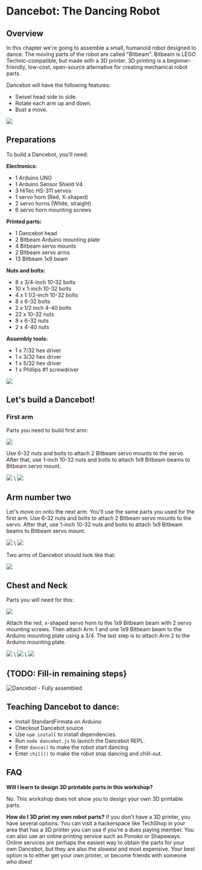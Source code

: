 # Dancebot: The Dancing Robot

## Overview

In this chapter we're going to assemble a small, humanoid robot designed to dance. The moving parts of the robot are called "Bitbeam". Bitbeam is LEGO Technic-compatible, but made with a 3D printer. 3D printing is a beginner-friendly, low-cost, open-source alternative for creating mechanical robot parts.

Dancebot will have the following features:

- Swivel head side to side. 
- Rotate each arm up and down. 
- Bust a move.

![](workshops/dancebot/image001.jpg) 

## Preparations

To build a Dancebot, you'll need:

__Electronics:__

- 1 Arduino UNO
- 1 Arduino Sensor Shield V4
- 3 HiTec HS-311 servos
- 1 servo horn (Red, X-shaped) 
- 2 servo horns (White, straight) 
- 6 servo horn mounting screws

__Printed parts:__

- 1 Dancebot head
- 2 Bitbeam Arduino mounting plate 
- 4 Bitbeam servo mounts
- 2 Bitbeam servo arms
- 13 Bitbeam 1x9 beam

__Nuts and bolts:__

- 8 x 3/4-inch 10-32 bolts 
- 10 x 1-inch 10-32 bolts
- 4 x 1 1/2-inch 10-32 bolts 
- 8 x 6-32 bolts
- 2 x 1/2 inch 4-40 bolts 
- 22 x 10-32 nuts
- 8 x 6-32 nuts
- 2 x 4-40 nuts

__Assembly tools:__

- 1 x 7/32 hex driver
- 1 x 3/32 hex driver
- 1 x 5/32 hex driver
- 1 x Phillips #1 screwdriver


![](workshops/dancebot/image002.jpg)




## Let's build a Dancebot!

### First arm

Parts you need to build first arm:

![](workshops/dancebot/image003.jpg) 


Use 6-32 nuts and bolts to attach 2 Bitbeam servo mounts to the servo. After that, use 1-inch 10-32 nuts and bolts to attach 1x9 Bitbeam beams to Bitbeam servo mount.


![](workshops/dancebot/image004.jpg) \ ![](workshops/dancebot/image005.jpg) 

## Arm number two

Let's move on onto the next arm. You'll use the same parts you used for the first arm. Use 6-32 nuts and bolts to attach 2 Bitbeam servo mounts to the servo. After that, use 1-inch 10-32 nuts and bolts to attach 1x9 Bitbeam beams to Bitbeam servo mount.

![](workshops/dancebot/image004.jpg) \ ![](workshops/dancebot/image006.jpg) 


Two arms of Dancebot should look like that:

![](workshops/dancebot/image007.jpg) 


## Chest and Neck

Parts you will need for this: 

![](workshops/dancebot/image008.jpg) 

Attach the red, x-shaped servo horn to the 1x9 Bitbeam beam with 2 servo mounting screws. Then attach Arm 1 and one 1x9 Bitbeam beam to the Arduino mounting plate using a 3/4. The last step is to attach Arm 2 to the Arduino mounting plate.

![](workshops/dancebot/image009.jpg) \ ![](workshops/dancebot/image010.jpg) \ ![](workshops/dancebot/image011.jpg)

## {TODO: Fill-in remaining steps}

![Dancebot - Fully assembled](workshops/dancebot/image012.jpg) 

## Teaching Dancebot to dance:

- Install StandardFirmata on Arduino
- Checkout Dancebot source
- Use `npm install` to install dependencies.
- Run `node dancebot.js` to launch the Dancebot REPL.
- Enter `dance()` to make the robot start dancing
- Enter `chill()` to make the robot stop dancing and chill-out.

## FAQ

__Will I learn to design 3D printable parts in this workshop?__

No. This workshop does not show you to design your own 3D printable parts.


__How do I 3D print my own robot parts?__
If you don't have a 3D printer, you have several options. You can visit a hackerspace like TechShop in your area that has a 3D printer you can use if you're a dues paying member. You can also use an online printing service such as Ponoko or Shapeways. Online services are perhaps the easiest way to obtain the parts for your own Dancebot, but they are also the slowest and most expensive. Your best option is to either get your own printer, or become friends with someone who does!
